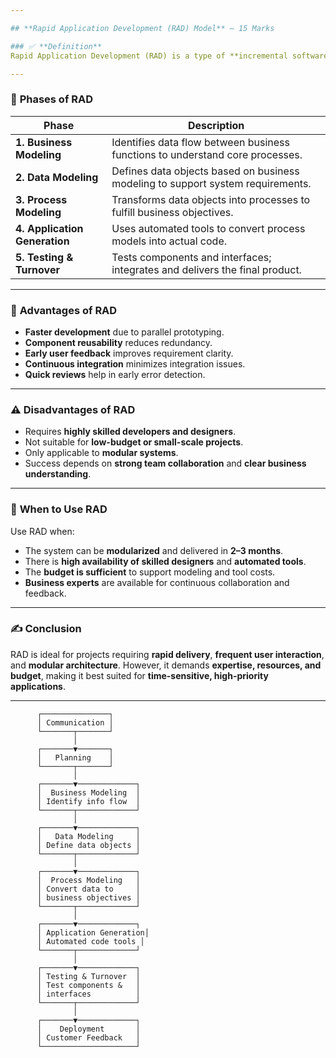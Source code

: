 ```yaml
---

## **Rapid Application Development (RAD) Model** – 15 Marks

### ✅ **Definition**
Rapid Application Development (RAD) is a type of **incremental software development model** that emphasizes **quick development and delivery** of high-quality systems. It achieves this by developing components in parallel like mini-projects, assembling them into a working prototype, and refining based on user feedback.

---
```


### 🔄 **Phases of RAD**

| **Phase**              | **Description**                                                                 |
|------------------------|---------------------------------------------------------------------------------|
| **1. Business Modeling** | Identifies data flow between business functions to understand core processes.   |
| **2. Data Modeling**     | Defines data objects based on business modeling to support system requirements. |
| **3. Process Modeling**  | Transforms data objects into processes to fulfill business objectives.          |
| **4. Application Generation** | Uses automated tools to convert process models into actual code.               |
| **5. Testing & Turnover** | Tests components and interfaces; integrates and delivers the final product.     |

---

### 🌟 **Advantages of RAD**

- **Faster development** due to parallel prototyping.
- **Component reusability** reduces redundancy.
- **Early user feedback** improves requirement clarity.
- **Continuous integration** minimizes integration issues.
- **Quick reviews** help in early error detection.

---

### ⚠️ **Disadvantages of RAD**

- Requires **highly skilled developers and designers**.
- Not suitable for **low-budget or small-scale projects**.
- Only applicable to **modular systems**.
- Success depends on **strong team collaboration** and **clear business understanding**.

---

### 📌 **When to Use RAD**

Use RAD when:
- The system can be **modularized** and delivered in **2–3 months**.
- There is **high availability of skilled designers** and **automated tools**.
- The **budget is sufficient** to support modeling and tool costs.
- **Business experts** are available for continuous collaboration and feedback.

---

### ✍️ **Conclusion**
RAD is ideal for projects requiring **rapid delivery**, **frequent user interaction**, and **modular architecture**. However, it demands **expertise, resources, and budget**, making it best suited for **time-sensitive, high-priority applications**.

---

```
      ┌───────────────┐
      │ Communication │
      └───────┬───────┘
              │
      ┌───────▼───────┐
      │   Planning    │
      └───────┬───────┘
              │
      ┌───────▼─────────────┐
      │  Business Modeling  │
      │ Identify info flow  │
      └───────┬─────────────┘
              │
      ┌───────▼─────────────┐
      │   Data Modeling     │
      │ Define data objects │
      └───────┬─────────────┘
              │
      ┌───────▼─────────────┐
      │  Process Modeling   │
      │ Convert data to     │
      │ business objectives │
      └───────┬─────────────┘
              │
      ┌───────▼─────────────┐
      │ Application Generation│
      │ Automated code tools │
      └───────┬─────────────┘
              │
      ┌───────▼─────────────┐
      │ Testing & Turnover  │
      │ Test components &   │
      │ interfaces          │
      └───────┬─────────────┘
              │
      ┌───────▼─────────────┐
      │    Deployment       │
      │ Customer Feedback   │
      └─────────────────────┘
```
